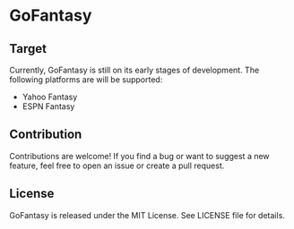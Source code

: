 # GoFantasy

## Target
Currently, GoFantasy is still on its early stages of development. The following platforms are will be supported:

* Yahoo Fantasy
* ESPN Fantasy

## Contribution

Contributions are welcome! If you find a bug or want to suggest a new feature, feel free to open an issue or create a pull request.

## License

GoFantasy is released under the MIT License. See LICENSE file for details.
